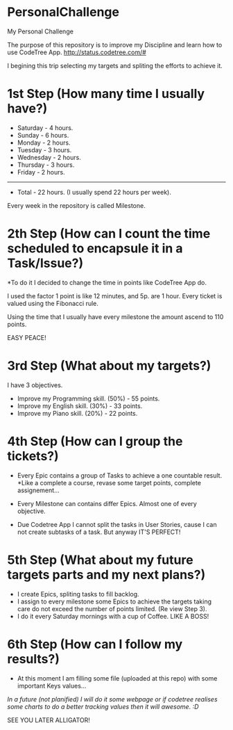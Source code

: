 # PersonalChallenge
My Personal Challenge

The purpose of this repository is to improve my Discipline and learn how to use CodeTree App.
http://status.codetree.com/#

I begining this trip selecting my targets and spliting the efforts to achieve it.

# 1st Step (How many time I usually have?)
- Saturday  - 4 hours.
- Sunday    - 6 hours.
- Monday    - 2 hours.
- Tuesday   - 3 hours.
- Wednesday - 2 hours.
- Thursday  - 3 hours.
- Friday    - 2 hours.
----------------------
- Total     - 22 hours. (I usually spend 22 hours per week).

Every week in the repository is called Milestone.

# 2th Step (How can I count the time scheduled to encapsule it in a Task/Issue?)
*To do it I decided to change the time in points like CodeTree App do.

I used the factor 1 point is like 12 minutes, and 5p. are 1 hour.
Every ticket is valued using the Fibonacci rule.

Using the time that I usually have every milestone the amount ascend to 110 points.

EASY PEACE!

# 3rd Step (What about my targets?)

I have 3 objectives.

- Improve my Programming skill. (50%)  -   55 points.
- Improve my English skill.     (30%)  -   33 points.
- Improve my Piano skill.       (20%)  -   22 points.

# 4th Step (How can I group the tickets?)

- Every Epic contains a group of Tasks to achieve a one countable result.
*Like a complete a course, revase some target points, complete assignement...

- Every Milestone can contains differ Epics. Almost one of every objective.

- Due Codetree App I cannot split the tasks in User Stories, cause I can not create subtasks of a task. But anyway IT'S PERFECT!

# 5th Step (What about my future targets parts and my next plans?)

- I create Epics, spliting tasks to fill backlog.
- I assign to every milestone some Epics to achieve the targets taking care do not exceed the number of points limited. 
(Re view Step 3).
- I do it every Saturday mornings with a cup of Coffee.
LIKE A BOSS!

# 6th Step (How can I follow my results?)

- At this moment I am filling some file (uploaded at this repo) with some important Keys values...

_In a future (not planified) I will do it some webpage or if codetree realises some charts to do a better tracking values then it will awesome. :D_

SEE YOU LATER ALLIGATOR!
